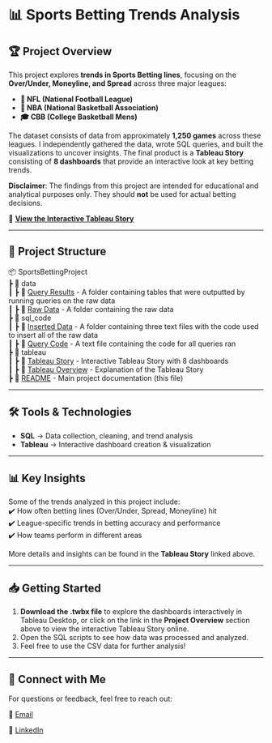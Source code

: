 # 📊 Sports Betting Trends Analysis  

## 🏆 Project Overview  
This project explores **trends in Sports Betting lines**, focusing on the **Over/Under, Moneyline, and Spread** across three major leagues:  
- **🏈 NFL (National Football League)**  
- **🏀 NBA (National Basketball Association)**  
- **🎓 CBB (College Basketball Mens)**  

The dataset consists of data from approximately **1,250 games** across these leagues. I independently gathered the data, wrote SQL queries, and built the visualizations to uncover insights. The final product is a **Tableau Story** consisting of **8 dashboards** that provide an interactive look at key betting trends.  

**Disclaimer**: The findings from this project are intended for educational and analytical purposes only. They should **not** be used for actual betting decisions.


🔗 **[View the Interactive Tableau Story](https://public.tableau.com/app/profile/dallas.murawski/viz/SportsBettingProject/Story1#1)**  

---

## 📂 Project Structure  

📦 SportsBettingProject  
 ┣ 📂 data  
 ┃ ┣ 📂 [Query Results](data/query_results/) - A folder containing tables that were outputted by running queries on the raw data  
 ┃ ┣ 📂 [Raw Data](data/raw_data/) - A folder containing the raw data  
 ┣ 📂 sql_code   
 ┃ ┣ 📂 [Inserted Data](sql_code/inserted_data/) - A folder containing three text files with the code used to insert all of the raw data   
 ┃ ┣ 📜 [Query Code](sql_code/WrittenQueries.rtf) - A text file containing the code for all queries ran   
 ┣ 📂 tableau   
 ┃ ┣ 📜 [Tableau Story](<tableau/Sports Betting Project.twbx>) - Interactive Tableau Story with 8 dashboards    
 ┃ ┣ 📜 [Tableau Overview](tableau/tableau_overview.md) - Explanation of the Tableau Story   
 ┣ 📜 [README](README.md) - Main project documentation (this file)   


---

## 🛠️ Tools & Technologies  
- **SQL** → Data collection, cleaning, and trend analysis  
- **Tableau** → Interactive dashboard creation & visualization
  
---

## 📊 Key Insights  
Some of the trends analyzed in this project include:  
✔️ How often betting lines (Over/Under, Spread, Moneyline) hit  
✔️ League-specific trends in betting accuracy and performance   
✔️ How teams perform in different areas  

More details and insights can be found in the **Tableau Story** linked above.  

---

## 📥 Getting Started  
1. **Download the .twbx file** to explore the dashboards interactively in Tableau Desktop, or click on the link in the **Project Overview** section above to view the interactive Tableau Story online.  
2. Open the SQL scripts to see how data was processed and analyzed.  
3. Feel free to use the CSV data for further analysis!
 

---

## 🔗 Connect with Me  
For questions or feedback, feel free to reach out:

📧 [Email](dallasmurawski@gmail.com)

🔗 [LinkedIn](https://www.linkedin.com/in/dallas-murawski)  
